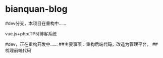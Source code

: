 # bianquan-blog

#dev分支，本项目在重构中……


vue.js+php(TP5)博客系统


#dev，正在重构开发中……
##主要事项：重构后端代码，改造为管理平台，
##梳理前端代码